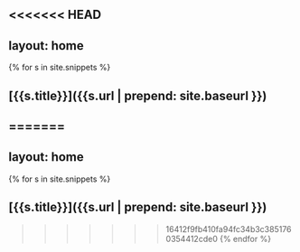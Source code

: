 <<<<<<< HEAD
---
layout: home
---

{% for s in site.snippets %}
## [{{s.title}}]({{s.url | prepend: site.baseurl }})
=======
---
layout: home
---

{% for s in site.snippets %}
## [{{s.title}}]({{s.url | prepend: site.baseurl }})
>>>>>>> 16412f9fb410fa94fc34b3c3851760354412cde0
{% endfor %}